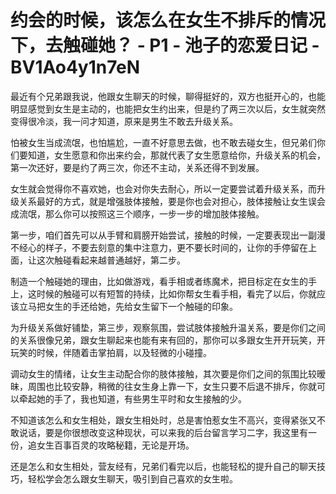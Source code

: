 # 约会的时候，该怎么在女生不排斥的情况下，去触碰她？ - P1 - 池子的恋爱日记 - BV1Ao4y1n7eN

最近有个兄弟跟我说，他跟女生聊天的时候，聊得挺好的，双方也挺开心的，也能明显感觉到女生是主动的，也能把女生约出来，但是约了两三次以后，女生就突然变得很冷淡，我一问才知道，原来是男生不敢去升级关系。

怕被女生当成流氓，也怕尴尬，一直不好意思去做，也不敢去碰女生，但兄弟们你们要知道，女生愿意和你出来约会，那就代表了女生愿意给你，升级关系的机会，第一次还好，要是约了两三次，你还不主动，关系还得不到发展。

女生就会觉得你不喜欢她，也会对你失去耐心，所以一定要尝试着升级关系，而升级关系最好的方式，就是增强肢体接触，要是你也会对担心，肢体接触让女生误会成流氓，那么你可以按照这三个顺序，一步一步的增加肢体接触。

第一步，咱们首先可以从手臂和肩膀开始尝试，接触的时候，一定要表现出一副漫不经心的样子，不要去刻意的集中注意力，更不要长时间的，让你的手停留在上面，让这次触碰看起来越普通越好，第二步。

制造一个触碰她的理由，比如做游戏，看手相或者练魔术，把目标定在女生的手上，这时候的触碰可以有短暂的持续，比如你帮女生看手相，看完了以后，你就应该立马把女生的手还给她，先给女生留下一个触碰的印象。

为升级关系做好铺垫，第三步，观察氛围，尝试肢体接触升温关系，要是你们之间的关系很像兄弟，跟女生聊起来也能有来有回的，那你可以多跟女生开开玩笑，开玩笑的时候，伴随着击掌拍肩，以及轻微的小碰撞。

调动女生的情绪，让女生主动配合你的肢体接触，其次要是你们之间的氛围比较暧昧，周围也比较安静，稍微的往女生身上靠一下，女生只要不后退不排斥，你就可以牵起她的手了，我也知道，有些男生平时和女生接触的少。

不知道该怎么和女生相处，跟女生相处时，总是害怕惹女生不高兴，变得紧张又不敢说话，要是你很想改变这种现状，可以来我的后台留言学习二字，我这里有一份，追女生百事百灵的攻略秘籍，无论是开场。

还是怎么和女生相处，营友经有，兄弟们看完以后，也能轻松的提升自己的聊天技巧，轻松学会怎么跟女生聊天，吸引到自己喜欢的女生啦。